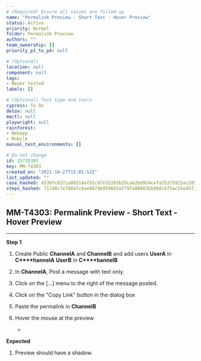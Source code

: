 ```yaml
---
# (Required) Ensure all values are filled up
name: "Permalink Preview - Short Text - Hover Preview"
status: Active
priority: Normal
folder: Permalink Preview
authors: ""
team_ownership: []
priority_p1_to_p4: null

# (Optional)
location: null
component: null
tags: 
- Never tested
labels: []

# (Optional) Test type and tools
cypress: To Do
detox: null
mmctl: null
playwright: null
rainforest: 
- Webapp
- Mobile
manual_test_environments: []

# Do not change
id: 15735385
key: MM-T4303
created_on: "2021-10-27T15:01:52Z"
last_updated: ""
case_hashed: 4530fc837ca08314afd1c87e32283b29cab2bd924cefa55375915ac2d5f1dd8689f93199c1c68a2952d68fbbc206ae77
steps_hashed: 71740c7e7084fc6ae4679b059603af79fa08603bb0b0cb75ac35e45f282ce83af292c77911e2654ede84008d39bac8a0
---
```


<!-- (Auto-generated) Based on frontmatter's "key" and "name" -->

## MM-T4303: Permalink Preview - Short Text - Hover Preview

---

**Step 1**

1. Create Public **ChannelA** and **ChannelB** and add users **UserA** in **C\*\*\*\*hannelA** **UserB** in **C\*\*\*\*hannelB**

2. In **ChannelA**, Post a message with text only.

3. Click on the \[...] menu to the right of the message posted.

4. Click on the "Copy Link" button in the dialog box

5. Paste the permalink in **ChannelB**

6. Hover the mouse at the preview

   -

**Expected**

1. Preview should have a shadow.
